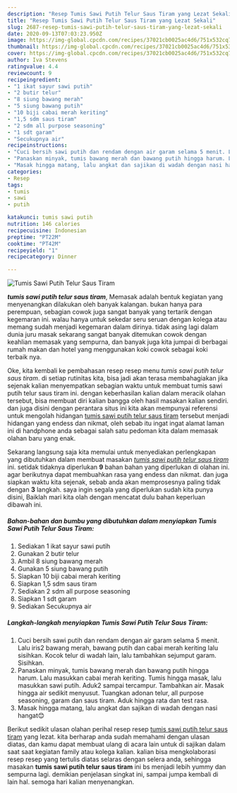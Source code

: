 ```yaml
---
description: "Resep Tumis Sawi Putih Telur Saus Tiram yang Lezat Sekali"
title: "Resep Tumis Sawi Putih Telur Saus Tiram yang Lezat Sekali"
slug: 2687-resep-tumis-sawi-putih-telur-saus-tiram-yang-lezat-sekali
date: 2020-09-13T07:03:23.950Z
image: https://img-global.cpcdn.com/recipes/37021cb0025ac4d6/751x532cq70/tumis-sawi-putih-telur-saus-tiram-foto-resep-utama.jpg
thumbnail: https://img-global.cpcdn.com/recipes/37021cb0025ac4d6/751x532cq70/tumis-sawi-putih-telur-saus-tiram-foto-resep-utama.jpg
cover: https://img-global.cpcdn.com/recipes/37021cb0025ac4d6/751x532cq70/tumis-sawi-putih-telur-saus-tiram-foto-resep-utama.jpg
author: Iva Stevens
ratingvalue: 4.4
reviewcount: 9
recipeingredient:
- "1 ikat sayur sawi putih"
- "2 butir telur"
- "8 siung bawang merah"
- "5 siung bawang putih"
- "10 biji cabai merah keriting"
- "1,5 sdm saus tiram"
- "2 sdm all purpose seasoning"
- "1 sdt garam"
- "Secukupnya air"
recipeinstructions:
- "Cuci bersih sawi putih dan rendam dengan air garam selama 5 menit. Lalu iris2 bawang merah, bawang putih dan cabai merah keriting lalu sisihkan. Kocok telur di wadah lain, lalu tambahkan sejumput garam. Sisihkan."
- "Panaskan minyak, tumis bawang merah dan bawang putih hingga harum. Lalu masukkan cabai merah keriting. Tumis hingga masak, lalu masukkan sawi putih. Aduk2 sampai tercampur. Tambahkan air. Masak hingga air sedikit menyusut. Tuangkan adonan telur, all purpose seasoning, garam dan saus tiram. Aduk hingga rata dan test rasa."
- "Masak hingga matang, lalu angkat dan sajikan di wadah dengan nasi hangat😊"
categories:
- Resep
tags:
- tumis
- sawi
- putih

katakunci: tumis sawi putih 
nutrition: 146 calories
recipecuisine: Indonesian
preptime: "PT22M"
cooktime: "PT42M"
recipeyield: "1"
recipecategory: Dinner

---
```



![Tumis Sawi Putih Telur Saus Tiram](https://img-global.cpcdn.com/recipes/37021cb0025ac4d6/751x532cq70/tumis-sawi-putih-telur-saus-tiram-foto-resep-utama.jpg)

<b><i>tumis sawi putih telur saus tiram</i></b>, Memasak adalah bentuk kegiatan yang menyenangkan dilakukan oleh banyak kalangan. bukan hanya para perempuan, sebagian cowok juga sangat banyak yang tertarik dengan kegemaran ini. walau hanya untuk sekedar seru seruan dengan kolega atau memang sudah menjadi kegemaran dalam dirinya. tidak asing lagi dalam dunia juru masak sekarang sangat banyak ditemukan cowok dengan keahlian memasak yang sempurna, dan banyak juga kita jumpai di berbagai rumah makan dan hotel yang menggunakan koki cowok sebagai koki terbaik nya.



Oke, kita kembali ke pembahasan resep resep menu <i>tumis sawi putih telur saus tiram</i>. di setiap rutinitas kita, bisa jadi akan terasa membahagiakan jika sejenak kalian menyempatkan sebagian waktu untuk membuat tumis sawi putih telur saus tiram ini. dengan keberhasilan kalian dalam meracik olahan tersebut, bisa membuat diri kalian bangga oleh hasil masakan kalian sendiri. dan juga disini dengan perantara situs ini kita akan mempunyai referensi untuk mengolah hidangan <u>tumis sawi putih telur saus tiram</u> tersebut menjadi hidangan yang endess dan nikmat, oleh sebab itu ingat ingat alamat laman ini di handphone anda sebagai salah satu pedoman kita dalam memasak olahan baru yang enak.


Sekarang langsung saja kita memulai untuk menyediakan perlengkapan yang dibutuhkan dalam membuat masakan <u><i>tumis sawi putih telur saus tiram</i></u> ini. setidak tidaknya diperlukan <b>9</b> bahan bahan yang diperlukan di olahan ini. agar berikutnya dapat membuahkan rasa yang endess dan nikmat. dan juga siapkan waktu kita sejenak, sebab anda akan memprosesnya paling tidak dengan <b>3</b> langkah. saya ingin segala yang diperlukan sudah kita punya disini, Baiklah mari kita olah dengan mencatat dulu bahan keperluan dibawah ini.

<!--inarticleads1-->

##### Bahan-bahan dan bumbu yang dibutuhkan dalam menyiapkan Tumis Sawi Putih Telur Saus Tiram:

1. Sediakan 1 ikat sayur sawi putih
1. Gunakan 2 butir telur
1. Ambil 8 siung bawang merah
1. Gunakan 5 siung bawang putih
1. Siapkan 10 biji cabai merah keriting
1. Siapkan 1,5 sdm saus tiram
1. Sediakan 2 sdm all purpose seasoning
1. Siapkan 1 sdt garam
1. Sediakan Secukupnya air




<!--inarticleads2-->

##### Langkah-langkah menyiapkan Tumis Sawi Putih Telur Saus Tiram:

1. Cuci bersih sawi putih dan rendam dengan air garam selama 5 menit. Lalu iris2 bawang merah, bawang putih dan cabai merah keriting lalu sisihkan. Kocok telur di wadah lain, lalu tambahkan sejumput garam. Sisihkan.
1. Panaskan minyak, tumis bawang merah dan bawang putih hingga harum. Lalu masukkan cabai merah keriting. Tumis hingga masak, lalu masukkan sawi putih. Aduk2 sampai tercampur. Tambahkan air. Masak hingga air sedikit menyusut. Tuangkan adonan telur, all purpose seasoning, garam dan saus tiram. Aduk hingga rata dan test rasa.
1. Masak hingga matang, lalu angkat dan sajikan di wadah dengan nasi hangat😊




Berikut sedikit ulasan olahan perihal resep resep <u>tumis sawi putih telur saus tiram</u> yang lezat. kita berharap anda sudah memahami dengan ulasan diatas, dan kamu dapat membuat ulang di acara lain untuk di sajikan dalam saat saat kegiatan family atau kolega kalian. kalian bisa mengkolaborasi resep resep yang tertulis diatas selaras dengan selera anda, sehingga masakan <b>tumis sawi putih telur saus tiram</b> ini bs menjadi lebih yummy dan sempurna lagi. demikian penjelasan singkat ini, sampai jumpa kembali di lain hal. semoga hari kalian menyenangkan.
